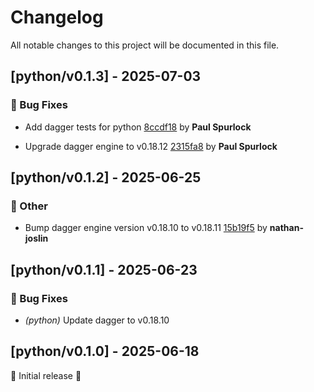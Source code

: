 # Changelog

All notable changes to this project will be documented in this file.

## [python/v0.1.3] - 2025-07-03

### 🐛 Bug Fixes

- Add dagger tests for python [8ccdf18](https://github.com/act3-ai/dagger/commit/8ccdf186c934860030ca1eb2b2018553e533d040) by **Paul Spurlock**

- Upgrade dagger engine to v0.18.12 [2315fa8](https://github.com/act3-ai/dagger/commit/2315fa812e8e41a9389b3bbdc83edb01f07276fa) by **Paul Spurlock**


## [python/v0.1.2] - 2025-06-25

### 💼 Other

- Bump dagger engine version v0.18.10 to v0.18.11 [15b19f5](https://github.com/act3-ai/dagger/commit/15b19f514982382566b852e7aac94d574e3ed997) by **nathan-joslin**


## [python/v0.1.1] - 2025-06-23

### 🐛 Bug Fixes

- *(python)* Update dagger to v0.18.10

## [python/v0.1.0] - 2025-06-18

🚀 Initial release 🚀
